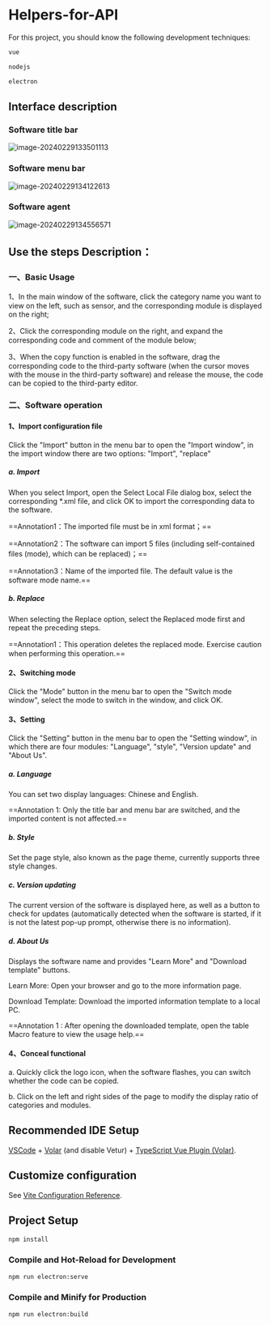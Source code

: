 # Helpers-for-API
For this project, you should know the following development techniques:
```sh
vue
```
```sh
nodejs
```
```sh
electron
```

## Interface description

### Software title bar

![image-20240229133501113](C:\Users\HASEE\AppData\Roaming\Typora\typora-user-images\image-20240229133501113.png)

### Software menu bar

![image-20240229134122613](C:\Users\HASEE\AppData\Roaming\Typora\typora-user-images\image-20240229134122613.png)

### Software agent

![image-20240229134556571](C:\Users\HASEE\AppData\Roaming\Typora\typora-user-images\image-20240229134556571.png)



## Use the steps Description：

### 一、Basic Usage

1、In the main window of the software, click the category name you want to view on the left, such as sensor, and the corresponding module is displayed on the right;

2、Click the corresponding module on the right, and expand the corresponding code and comment of the module below;

3、When the copy function is enabled in the software, drag the corresponding code to the third-party software (when the cursor moves with the mouse in the third-party software) and release the mouse, the code can be copied to the third-party editor.

### 二、Software operation

#### 1、Import configuration file

Click the "Import" button in the menu bar to open the "Import window", in the import window there are two options: "Import", "replace"

##### a. Import 

When you select Import, open the Select Local File dialog box, select the corresponding *.xml file, and click OK to import the corresponding data to the software.

==Annotation1：The imported file must be in xml format；==

==Annotation2：The software can import 5 files (including self-contained files (mode), which can be replaced)；==

==Annotation3：Name of the imported file. The default value is the software mode name.==

##### b. Replace

When selecting the Replace option, select the Replaced mode first and repeat the preceding steps.

==Annotation1：This operation deletes the replaced mode. Exercise caution when performing this operation.==

#### 2、Switching mode

Click the "Mode" button in the menu bar to open the "Switch mode window", select the mode to switch in the window, and click OK.

#### 3、Setting 

Click the "Setting" button in the menu bar to open the "Setting window", in which there are four modules: "Language", "style", "Version update" and "About Us".

##### a. Language

You can set two display languages: Chinese and English.

==Annotation 1: Only the title bar and menu bar are switched, and the imported content is not affected.==

##### b. Style

Set the page style, also known as the page theme, currently supports three style changes.

##### c. Version updating

The current version of the software is displayed here, as well as a button to check for updates (automatically detected when the software is started, if it is not the latest pop-up prompt, otherwise there is no information).

##### d. About Us

Displays the software name and provides "Learn More" and "Download template" buttons.

Learn More: Open your browser and go to the more information page.

Download Template: Download the imported information template to a local PC.

==Annotation 1 : After opening the downloaded template, open the table Macro feature to view the usage help.==

#### 4、Conceal functional

a. Quickly click the logo icon, when the software flashes, you can switch whether the code can be copied.

b. Click on the left and right sides of the page to modify the display ratio of categories and modules.

## Recommended IDE Setup

[VSCode](https://code.visualstudio.com/) + [Volar](https://marketplace.visualstudio.com/items?itemName=Vue.volar) (and disable Vetur) + [TypeScript Vue Plugin (Volar)](https://marketplace.visualstudio.com/items?itemName=Vue.vscode-typescript-vue-plugin).

## Customize configuration

See [Vite Configuration Reference](https://vitejs.dev/config/).

## Project Setup

```sh
npm install
```

### Compile and Hot-Reload for Development

```sh
npm run electron:serve
```

### Compile and Minify for Production

```sh
npm run electron:build
```

